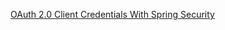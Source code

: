 [OAuth 2.0 Client Credentials With Spring Security](https://github.com/oktadev/okta-spring-boot-client-credentials-example)
